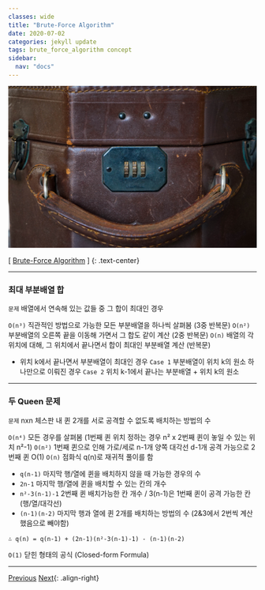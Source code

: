 ```yaml
---
classes: wide
title: "Brute-Force Algorithm"
date: 2020-07-02
categories: jekyll update
tags: brute_force_algorithm concept
sidebar:
  nav: "docs"
---
```


![Image of Brute-Force Algorithm](/assets/images/brute_force_algorithm.jpg "Brute-Force Algorithm")

[ [Brute-Force Algorithm](https://en.wikipedia.org/wiki/Brute-force_search, "Wikipedia (Brute-Force Algorithm)") ]
{: .text-center}

---

### 최대 부분배열 합
`문제` 배열에서 연속해 있는 값들 중 그 합이 최대인 경우  

`O(n³)` 직관적인 방법으로 가능한 모든 부분배열을 하나씩 살펴봄 (3중 반복문)
`O(n²)` 부분배열의 오른쪽 끝을 이동해 가면서 그 합도 같이 계산 (2중 반복문)
`O(n)` 배열의 각 위치에 대해, 그 위치에서 끝나면서 합이 최대인 부분배열 계산 (반복문)
  * 위치 k에서 끝나면서 부분배열이 최대인 경우
    `Case 1` 부분배열이 위치 k의 원소 하나만으로 이뤄진 경우
    `Case 2` 위치 k-1에서 끝나는 부분배열 + 위치 k의 원소

---

### 두 Queen 문제
`문제` nxn 체스판 내 퀸 2개를 서로 공격할 수 없도록 배치하는 방법의 수

`O(n⁴)` 모든 경우를 살펴봄 (1번째 퀸 위치 정하는 경우 n² x 2번째 퀸이 놓일 수 있는 위치 n²-1)
`O(n²)` 1번째 퀸으로 인해 가로/세로 n-1개 양쪽 대각선 d-1개 공격 가능으로 2번째 퀸 O(1)
`O(n)` 점화식 q(n)로 재귀적 풀이를 함
  * `q(n-1)` 마지막 행/열에 퀸을 배치하지 않을 때 가능한 경우의 수
  * `2n-1` 마지막 행/열에 퀸을 배치할 수 있는 칸의 개수
  * `n²-3(n-1)-1` 2번째 퀸 배치가능한 칸 개수 / 3(n-1)은 1번째 퀸이 공격 가능한 칸 (행/열/대각선)
  * `(n-1)(n-2)` 마지막 행과 열에 퀸 2개를 배치하는 방법의 수 (2&3에서 2번씩 계산했음으로 빼야함)
```
∴ q(n) = q(n-1) + (2n-1)(n²-3(n-1)-1) - (n-1)(n-2)
```
`O(1)` 닫힌 형태의 공식 (Closed-form Formula)

---

<a href="https://changpulmu.github.io/jekyll/update/bit-Operation-post/" class="btn btn--inverse btn--large">Previous</a>
<a href="https://changpulmu.github.io/jekyll/update/Sort-Algorithm-post/" class="btn btn--inverse btn--large">Next</a>{: .align-right}
